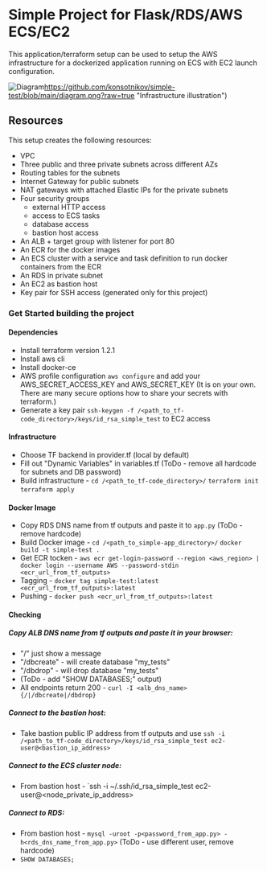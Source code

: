 # Simple Project for Flask/RDS/AWS ECS/EC2

This application/terraform setup can be used to setup the AWS infrastructure
for a dockerized application running on ECS with EC2 launch configuration.

![Diagram](https://github.com/[username]/[reponame]/blob/[branch]/image.jpg?raw=true)https://github.com/konsotnikov/simple-test/blob/main/diagram.png?raw=true "Infrastructure illustration")

## Resources

This setup creates the following resources:

- VPC
- Three public and three private subnets across different AZs
- Routing tables for the subnets
- Internet Gateway for public subnets
- NAT gateways with attached Elastic IPs for the private subnets
- Four security groups
  - external HTTP access
  - access to ECS tasks
  - database access
  - bastion host access
- An ALB + target group with listener for port 80
- An ECR for the docker images
- An ECS cluster with a service and task definition to run docker containers from the ECR
- An RDS in private subnet
- An EC2 as bastion host
- Key pair for SSH access (generated only for this project)

### Get Started building the project

#### Dependencies
- Install terraform version 1.2.1
- Install aws cli
- Install docker-ce
- AWS profile configuration `aws configure` and add your AWS_SECRET_ACCESS_KEY and AWS_SECRET_KEY 
  (It is on your own. There are many secure options how to share your secrets with terraform.)
- Generate a key pair `ssh-keygen -f /<path_to_tf-code_directory>/keys/id_rsa_simple_test` to EC2 access

#### Infrastructure
- Choose TF backend in provider.tf (local by default)
- Fill out "Dynamic Variables" in variables.tf (ToDo - remove all hardcode for subnets and DB password)
- Build infrastructure - `cd /<path_to_tf-code_directory>/` `terraform init` `terraform apply`

#### Docker Image
- Copy RDS DNS name from tf outputs and paste it to `app.py` (ToDo - remove hardcode)
- Build Docker image - `cd /<path_to_simple-app_directory>/` `docker build -t simple-test .`
- Get ECR tocken - `aws ecr get-login-password --region <aws_region> | docker login --username AWS --password-stdin <ecr_url_from_tf_outputs>`
- Tagging - `docker tag simple-test:latest <ecr_url_from_tf_outputs>:latest`
- Pushing - `docker push <ecr_url_from_tf_outputs>:latest`

#### Checking
##### Copy ALB DNS name from tf outputs and paste it in your browser:
  - "/" just show a message
  - "/dbcreate" - will create database "my_tests"
  - "/dbdrop" - will drop database "my_tests"
  - (ToDo - add "SHOW DATABASES;" output)
  - All endpoints return 200 - `curl -I <alb_dns_name>{/|/dbcreate|/dbdrop}`
##### Connect to the bastion host:
  - Take bastion public IP address from tf outputs and use `ssh -i /<path_to_tf-code_directory>/keys/id_rsa_simple_test ec2-user@<bastion_ip_address>`
##### Connect to the ECS cluster node:
  - From bastion host - `ssh -i ~/.ssh/id_rsa_simple_test ec2-user@<node_private_ip_address>
##### Connect to RDS:
  - From bastion host - `mysql -uroot -p<password_from_app.py> -h<rds_dns_name_from_app.py>` (ToDo - use different user, remove hardcode)
  - `SHOW DATABASES;`


<!-- ![example](https://<url> "Infrastructure illustration")
(Source: https://<url>)-->
